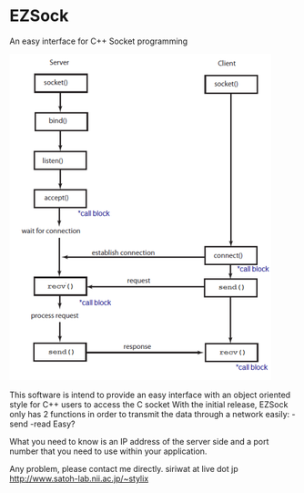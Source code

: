 # EZSock
An easy interface for C++ Socket programming

![A general diagram explaning how Socket work](SocketCycle.png)

This software is intend to provide an easy interface with an object oriented style for C++ users to access the C socket
With the initial release, EZSock only has 2 functions in order to transmit the data through a network easily:
-send
-read
Easy?

What you need to know is an IP address of the server side and a port number that you need to use within your application.

Any problem, please contact me directly.
siriwat at live dot jp
http://www.satoh-lab.nii.ac.jp/~stylix